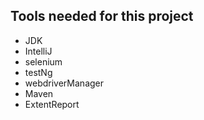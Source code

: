 ## Tools needed for this project
* JDK
* IntelliJ
* selenium
* testNg
* webdriverManager
* Maven
* ExtentReport